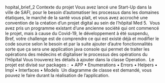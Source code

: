 hopital_brief_2
Contexte du projet
Vous avez lancé une Start-Up dans la ville de SAFI, pour le besoin d’automatiser les processus dans les domaines étatiques, le marché de la santé vous plait, et vous avez accroché une convention de la création d’un projet digital au sein de l’hôpital Med 5.  ​  Vous avez pris un programme existant d’une ancienne société qui ont commencé le projet, mais à cause du Covid-19, le développement à été suspendu,  ​  Bref, votre challenge est de comprendre ce qui est existé déjà et modifier le code source selon le besoin et par la suite ajouter d’autre fonctionnalités sorte que ça sera une application java console qui permet de traiter les opérations des médecins et digitaliser le processus des opérations du l’Hôpital Vous trouverez les détails à ajouter dans la classe Operation.  ​  Le projet est divisé sur packages :  ​  • APP  • Enumerations  • Errors  • Helpers  • Impl  • Interfaces  • Models  ​  Un diagramme de classe est demandé, vous pouvez le faire durant la réalisation de l’application.
